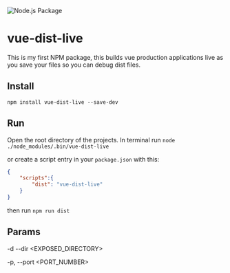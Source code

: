 ![Node.js Package](https://github.com/pilotkid/vue-dist-live/workflows/Node.js%20Package/badge.svg)
# vue-dist-live

This is my first NPM package, this builds vue production applications live as you save your files so you can debug dist files.

## Install

`npm install vue-dist-live --save-dev`



## Run

Open the root directory of the projects.
In terminal run `node ./node_modules/.bin/vue-dist-live`

or create a script entry in your `package.json` with this:

```json
{
    "scripts":{
        "dist": "vue-dist-live"
    }
}
```

then run `npm run dist`

## Params

-d --dir <EXPOSED_DIRECTORY>

-p, --port <PORT_NUMBER>

